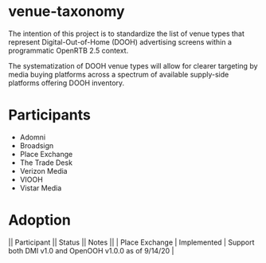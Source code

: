 # venue-taxonomy

The intention of this project is to standardize the list of venue types that represent
Digital-Out-of-Home (DOOH) advertising screens within a programmatic OpenRTB 2.5 context.

The systematization of DOOH venue types will allow for clearer targeting by media buying
platforms across a spectrum of available supply-side platforms offering DOOH inventory.

# Participants

* Adomni
* Broadsign
* Place Exchange
* The Trade Desk
* Verizon Media
* VIOOH
* Vistar Media

# Adoption

|| Participant || Status || Notes ||
| Place Exchange | Implemented | Support both DMI v1.0 and OpenOOH v1.0.0 as of 9/14/20 |
